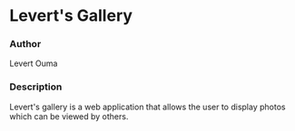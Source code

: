 # Levert's Gallery

###  Author
Levert Ouma

### Description
Levert's gallery is a web application that allows the user to display photos which can be viewed by others.

